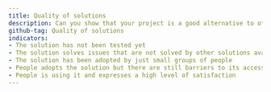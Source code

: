 ```yaml
---
title: Quality of solutions 
description: Can you show that your project is a good alternative to other existing ones addressing the same issue? <br> The more you gather feedback and evidence from users and stakeholders, the easier it will be for you to scale and increase your impact. If you test your solution – whether it is technology, a hard product, a service, a platform, or anything else – you can improve your product and show that it is comparable to, or better than, other solutions on the market.
github-tag: Quality of solutions
indicators:
- The solution has not been tested yet
- The solution solves issues that are not solved by other solutions available on the market
- The solution has been adopted by just small groups of people 
- People adopts the solution but there are still barriers to its access
- People is using it and expresses a high level of satisfaction
---
```



